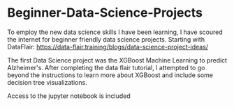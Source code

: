 # Beginner-Data-Science-Projects

To employ the new data science skills I have been learning, I have scoured the internet for beginner friendly data science projects. Starting with DataFlair:
https://data-flair.training/blogs/data-science-project-ideas/

The first Data Science project was the XGBoost Machine Learning to predict Alzheimer's. After completing the data flair tutorial,
I attempted to go beyond the instructions to learn more about XGBoost and include some decision tree visualizations.

Access to the jupyter notebook is included
